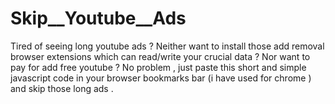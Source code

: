 # Skip__Youtube__Ads
Tired of seeing long youtube ads ?  Neither want to install those add removal browser extensions which can read/write your crucial data ? Nor want to pay for add free youtube ?      No problem , just paste this short and simple javascript code in your browser bookmarks bar (i have used for chrome ) and skip those long ads .




